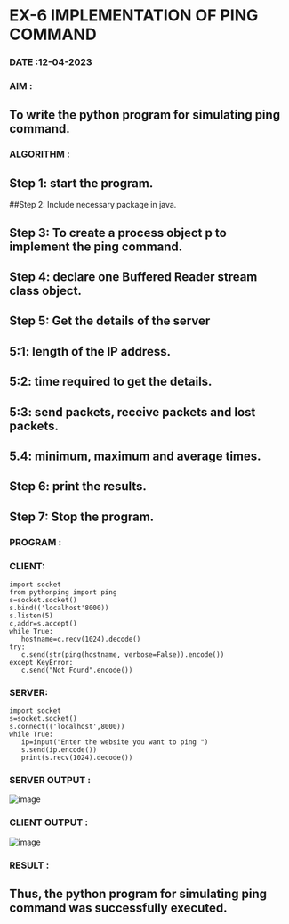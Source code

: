 # EX-6 IMPLEMENTATION OF PING COMMAND

### DATE :12-04-2023

### AIM :
## To write the python program for simulating ping command.

### ALGORITHM :

## Step 1: start the program.
##Step 2: Include necessary package in java.
## Step 3: To create a process object p to implement the ping command.
## Step 4: declare one Buffered Reader stream class object.
## Step 5: Get the details of the server
## 5:1: length of the IP address.
## 5:2: time required to get the details.
## 5:3: send packets, receive packets and lost packets.
## 5.4: minimum, maximum and average times.
## Step 6: print the results.
## Step 7: Stop the program.

### PROGRAM :
### CLIENT:
```
import socket
from pythonping import ping
s=socket.socket()
s.bind(('localhost'8000))
s.listen(5)
c,addr=s.accept()
while True:
   hostname=c.recv(1024).decode()
try:
   c.send(str(ping(hostname, verbose=False)).encode())
except KeyError:
   c.send("Not Found".encode())
```   
### SERVER:
```
import socket
s=socket.socket()
s.connect(('localhost',8000))
while True:
   ip=input("Enter the website you want to ping ")
   s.send(ip.encode())
   print(s.recv(1024).decode())
```
### SERVER OUTPUT :
![image](https://github.com/tsanjaithirumal/EX-6/assets/119393916/229669bc-07de-412b-a65a-dffad4dc3404)



### CLIENT OUTPUT :
![image](https://github.com/tsanjaithirumal/EX-6/assets/119393916/8651483f-6579-4d4e-98e8-be8fd512429c)




### RESULT :
## Thus, the python program for simulating ping command was successfully executed.
